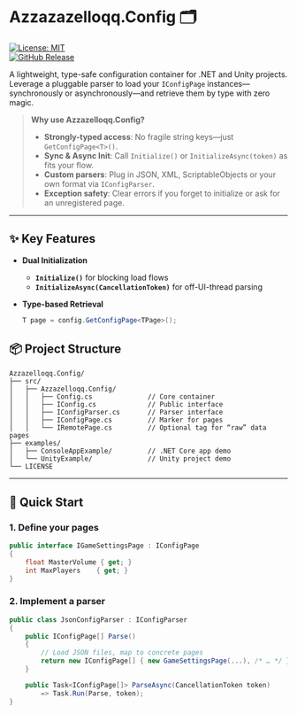 # Azzazazelloqq.Config 🗂️

[![License: MIT](https://img.shields.io/badge/License-MIT-yellow.svg?style=flat-square)](LICENSE)  
[![GitHub Release](https://img.shields.io/github/release/Azzazelloqq/Azzazelloqq.Config.svg?style=flat-square&cacheSeconds=86400)](https://github.com/Azzazelloqq/Azzazelloqq.Config/releases)

A lightweight, type-safe configuration container for .NET and Unity projects.  
Leverage a pluggable parser to load your `IConfigPage` instances—synchronously or asynchronously—and retrieve them by type with zero magic.

> **Why use Azzazelloqq.Config?**  
> - **Strongly-typed access**: No fragile string keys—just `GetConfigPage<T>()`.  
> - **Sync & Async Init**: Call `Initialize()` or `InitializeAsync(token)` as fits your flow.  
> - **Custom parsers**: Plug in JSON, XML, ScriptableObjects or your own format via `IConfigParser`.  
> - **Exception safety**: Clear errors if you forget to initialize or ask for an unregistered page.

---

## ✨ Key Features

- **Dual Initialization**  
  - **`Initialize()`** for blocking load flows  
  - **`InitializeAsync(CancellationToken)`** for off-UI-thread parsing  

- **Type-based Retrieval**  
  ```csharp
  T page = config.GetConfigPage<TPage>();

## 📦 Project Structure

```plaintext
Azzazelloqq.Config/
├── src/
│   ├── Azzazelloqq.Config/
│   │   ├── Config.cs              // Core container
│   │   ├── IConfig.cs             // Public interface
│   │   ├── IConfigParser.cs       // Parser interface
│   │   ├── IConfigPage.cs         // Marker for pages
│   │   └── IRemotePage.cs         // Optional tag for “raw” data pages
├── examples/
│   ├── ConsoleAppExample/         // .NET Core app demo
│   └── UnityExample/              // Unity project demo
└── LICENSE
```
---

## 🚀 Quick Start

### 1. Define your pages
```csharp
public interface IGameSettingsPage : IConfigPage
{
    float MasterVolume { get; }
    int MaxPlayers    { get; }
}
```
### 2. Implement a parser
```csharp
public class JsonConfigParser : IConfigParser
{
    public IConfigPage[] Parse()
    {
        // Load JSON files, map to concrete pages
        return new IConfigPage[] { new GameSettingsPage(...), /* … */ };
    }

    public Task<IConfigPage[]> ParseAsync(CancellationToken token)
        => Task.Run(Parse, token);
}
```
